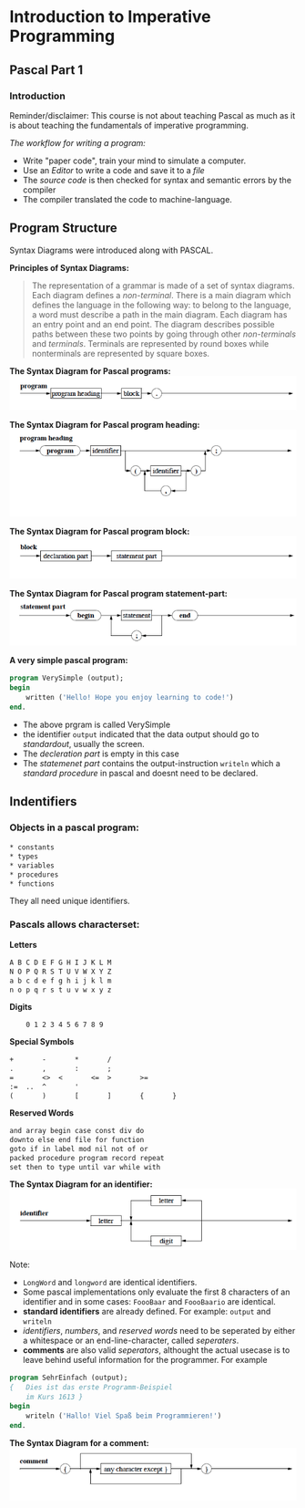# Introduction to Imperative Programming
	
## Pascal Part 1

### Introduction

Reminder/disclaimer: This course is not about teaching Pascal as much as it is about teaching the fundamentals of imperative programming.

*The workflow for writing a program:*
* Write "paper code", train your mind to simulate a computer.
* Use an *Editor* to write a code and save it to a *file*
* The *source code* is then checked for syntax and semantic errors by the compiler
* The compiler translated the code to machine-language.

## Program Structure

Syntax Diagrams were introduced along with PASCAL. 

**Principles of Syntax Diagrams:**
>The representation of a grammar is made of a set of syntax diagrams. Each diagram defines a *non-terminal*. There is a main diagram which defines the language in the following way: to belong to the language, a word must describe a path in the main diagram.
Each diagram has an entry point and an end point. The diagram describes possible paths between these two points by going through other *non-terminals* and *terminals*. Terminals are represented by round boxes while nonterminals are represented by square boxes.

**The Syntax Diagram for Pascal programs:**
![PASCAL Promgrams syntaxdiagram](img/syntaxdiagram-pascal-program.png)

**The Syntax Diagram for Pascal program heading:**
![PASCAL Promgrams syntaxdiagram](img/syntaxdiagram-pascal-program-heading.png)

**The Syntax Diagram for Pascal program block:**
![PASCAL Promgrams syntaxdiagram](img/syntaxdiagram-pascal-program-block.png)

**The Syntax Diagram for Pascal program statement-part:**
![PASCAL Promgrams syntaxdiagram](img/syntaxdiagram-pascal-program-statement-part.png)

**A very simple pascal program:**
````pascal
program VerySimple (output);
begin
	written ('Hello! Hope you enjoy learning to code!')
end.
````

* The above prgram is called VerySimple
* the identifier `output` indicated that the data output should go to *standardout*, usually the screen.
* The *decleration part* is empty in this case
* The *statemenet part* contains the output-instruction `writeln` which a *standard procedure* in pascal and doesnt need to be declared.

## Indentifiers

### Objects in a pascal program: 

	* constants
	* types
	* variables
	* procedures
	* functions

They all need unique identifiers.

### Pascals allows characterset:

**Letters**
````
A B C D E F G H I J K L M
N O P Q R S T U V W X Y Z
a b c d e f g h i j k l m
n o p q r s t u v w x y z
````
**Digits**

````
	0 1 2 3 4 5 6 7 8 9
````

**Special Symbols**

````
+		- 		* 		/
. 		, 		: 		;
= 		<> 	< 		<= 	> 		>=
:= 	.. 	^ 		'
( 		) 		[ 		] 		{ 		}
````

**Reserved Words**

````
and array begin case const div do
downto else end file for function
goto if in label mod nil not of or
packed procedure program record repeat
set then to type until var while with
````

**The Syntax Diagram for an identifier:**
![PASCAL Promgrams syntaxdiagram](img/syntaxdiagram-pascal-program-identifier.png)

Note:  
* `LongWord` and `longword` are identical identifiers.
* Some pascal implementations only evaluate the first 8 characters of an identifier and in some cases: `FoooBaar` and `FoooBaario` are identical.
* **standard identifiers** are already defined. For example: `output` and `writeln`
* *identifiers*, *numbers*, and *reserved words* need to be seperated by either a whitespace or an end-line-character, called *seperaters*.
* **comments** are also valid *seperators*, althought the actual usecase is to leave behind useful information for the programmer. For example
````pascal
program SehrEinfach (output);
{ 	Dies ist das erste Programm-Beispiel 
	im Kurs 1613 }
begin
	writeln ('Hallo! Viel Spaß beim Programmieren!')
end.
````

**The Syntax Diagram for a comment:**
![PASCAL Promgrams syntaxdiagram](img/syntaxdiagram-pascal-program-comment.png)










